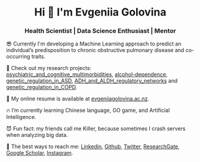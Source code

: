 <h1 align="center">Hi 👋 I'm Evgeniia Golovina</h1>
<h3 align="center">Health Scientist | Data Science Enthusiast | Mentor</h3>

😎  Currently I'm developing a Machine Learning approach to predict an individual’s predisposition to chronic obstructive pulmonary disease and co-occurring traits.

🙏  Check out my research projects: [psychiatric_and_cognitive_multimorbidities](https://github.com/Genome3d/psychiatric_and_cognitive_multimorbidities), [alcohol-dependence](https://github.com/Genome3d/alcohol-dependence), [genetic_regulation_in_ASD](https://github.com/Genome3d/genetic_regulation_in_ASD), [ADH_and_ALDH_regulatory_networks](https://github.com/Genome3d/ADH_and_ALDH_regulatory_networks) and [genetic_regulation_in_COPD](https://github.com/Genome3d/genetic_regulation_in_COPD).

🌹  My online resume is available at [evgeniiagolovina.ac.nz](https://www.evgeniiagolovina.ac.nz/).

🔥  I’m currently learning Chinese language, GO game, and Artificial Intelligence.

😈  Fun fact: my friends call me Killer, because sometimes I crash servers when analyzing big data.

🧡  The best ways to reach me: [Linkedin](https://www.linkedin.com/in/evgeniiagolovina/), [Github](https://github.com/Eugeniia), [Twitter](https://twitter.com/FoffaJn), [ResearchGate](https://www.researchgate.net/profile/Evgeniia_Golovina2), [Google Scholar](https://scholar.google.ru/citations?user=cR7t9_8AAAAJ&hl=en&authuser=1), [Instagram](https://www.instagram.com/jnfoffa/).


<!--
**sproogen/sproogen** is a ✨ _special_ ✨ repository because its `README.md` (this file) appears on your GitHub profile.

<p>&nbsp;<img align="center" src="https://github-readme-stats.vercel.app/api?username=sproogen&show_icons=true&locale=en" alt="sproogen" /></p>

Here are some ideas to get you started:

- 🔭 I’m currently working on ...
- 🌱 I’m currently learning ...
- 👯 I’m looking to collaborate on ...
- 🤔 I’m looking for help with ...
- 💬 Ask me about ...
- 📫 How to reach me: ...
- 😄 Pronouns: ...
- ⚡ Fun fact: ...
-->
